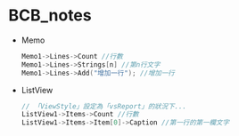 # BCB_notes

+ Memo
    ```cpp
    Memo1->Lines->Count //行數
    Memo1->Lines->Strings[n] //第n行文字
    Memo1->Lines->Add("增加一行"); //增加一行
    ```
+ ListView
    ```cpp
    // 「ViewStyle」設定為「vsReport」的狀況下...
    ListView1->Items->Count //行數
    ListView1->Items->Item[0]->Caption //第一行的第一欄文字
    ```   
